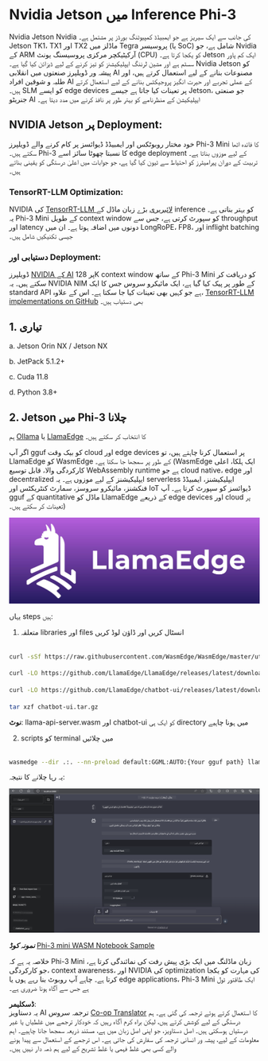 <!--
CO_OP_TRANSLATOR_METADATA:
{
  "original_hash": "5b3df6e1a9927e93cda92801eec65d33",
  "translation_date": "2025-04-03T06:52:35+00:00",
  "source_file": "md\\01.Introduction\\03\\Jetson_Inference.md",
  "language_code": "ur"
}
-->
# **Nvidia Jetson میں Inference Phi-3**

Nvidia Jetson Nvidia کی جانب سے ایک سیریز ہے جو ایمبیڈڈ کمپیوٹنگ بورڈز پر مشتمل ہے۔ Jetson TK1، TX1 اور TX2 ماڈلز میں Tegra پروسیسر (یا SoC) شامل ہے، جو Nvidia کے ARM آرکیٹیکچر مرکزی پروسیسنگ یونٹ (CPU) کو یکجا کرتا ہے۔ Jetson ایک کم پاور سسٹم ہے اور مشین لرننگ ایپلیکیشنز کو تیز کرنے کے لیے ڈیزائن کیا گیا ہے۔ Nvidia Jetson کو پیشہ ور ڈویلپرز صنعتوں میں انقلابی AI مصنوعات بنانے کے لیے استعمال کرتے ہیں، اور طلبہ و شوقین افراد AI کے عملی تجربے اور حیرت انگیز پروجیکٹس بنانے کے لیے استعمال کرتے ہیں۔ SLM کو ایسے edge devices پر تعینات کیا جاتا ہے جیسے Jetson، جو صنعتی جنریٹو AI ایپلیکیشن کے منظرنامے کو بہتر طور پر نافذ کرنے میں مدد دیتا ہے۔

## NVIDIA Jetson پر Deployment:
خود مختار روبوٹکس اور ایمبیڈڈ ڈیوائسز پر کام کرنے والے ڈویلپرز Phi-3 Mini کا فائدہ اٹھا سکتے ہیں۔ Phi-3 کا نسبتا چھوٹا سائز اسے edge deployment کے لیے موزوں بناتا ہے۔ تربیت کے دوران پیرامیٹرز کو احتیاط سے ٹیون کیا گیا ہے، جو جوابات میں اعلیٰ درستگی کو یقینی بناتے ہیں۔

### TensorRT-LLM Optimization:
NVIDIA کی [TensorRT-LLM لائبریری](https://github.com/NVIDIA/TensorRT-LLM?WT.mc_id=aiml-138114-kinfeylo) بڑے زبان ماڈل کے inference کو بہتر بناتی ہے۔ یہ Phi-3 Mini کے طویل context window کو سپورٹ کرتی ہے، جس سے throughput اور latency دونوں میں اضافہ ہوتا ہے۔ ان میں LongRoPE، FP8، اور inflight batching جیسی تکنیکیں شامل ہیں۔

### دستیابی اور Deployment:
ڈویلپرز [NVIDIA کے AI](https://www.nvidia.com/en-us/ai-data-science/generative-ai/) پر 128K context window کے ساتھ Phi-3 Mini کو دریافت کر سکتے ہیں۔ یہ NVIDIA NIM کے طور پر پیک کیا گیا ہے، ایک مائیکرو سروس جس کا ایک standard API ہے جو کہیں بھی تعینات کیا جا سکتا ہے۔ اس کے علاوہ، [TensorRT-LLM implementations on GitHub](https://github.com/NVIDIA/TensorRT-LLM) بھی دستیاب ہیں۔

## **1. تیاری**

a. Jetson Orin NX / Jetson NX

b. JetPack 5.1.2+
   
c. Cuda 11.8
   
d. Python 3.8+

## **2. Jetson میں Phi-3 چلانا**

ہم [Ollama](https://ollama.com) یا [LlamaEdge](https://llamaedge.com) کا انتخاب کر سکتے ہیں۔

اگر آپ gguf کو بیک وقت cloud اور edge devices پر استعمال کرنا چاہتے ہیں، تو LlamaEdge کو WasmEdge کے طور پر سمجھا جا سکتا ہے۔ (WasmEdge ایک ہلکا، اعلی کارکردگی والا، قابل توسیع WebAssembly runtime ہے جو cloud native، edge اور decentralized ایپلیکیشنز کے لیے موزوں ہے۔ یہ serverless ایپلیکیشنز، ایمبیڈڈ فنکشنز، مائیکرو سروسز، سمارٹ کنٹریکٹس اور IoT ڈیوائسز کو سپورٹ کرتا ہے۔ آپ gguf کے quantitative ماڈل کو LlamaEdge کے ذریعے edge devices اور cloud پر تعینات کر سکتے ہیں۔)

![llamaedge](../../../../../translated_images/llamaedge.1356a35c809c5e9d89d8168db0c92161e87f5e2c34831f2fad800f00fc4e74dc.ur.jpg)

یہاں steps ہیں:

1. متعلقہ libraries اور files انسٹال کریں اور ڈاؤن لوڈ کریں

```bash

curl -sSf https://raw.githubusercontent.com/WasmEdge/WasmEdge/master/utils/install.sh | bash -s -- --plugin wasi_nn-ggml

curl -LO https://github.com/LlamaEdge/LlamaEdge/releases/latest/download/llama-api-server.wasm

curl -LO https://github.com/LlamaEdge/chatbot-ui/releases/latest/download/chatbot-ui.tar.gz

tar xzf chatbot-ui.tar.gz

```

**نوٹ**: llama-api-server.wasm اور chatbot-ui کو ایک ہی directory میں ہونا چاہیے

2. scripts کو terminal میں چلائیں

```bash

wasmedge --dir .:. --nn-preload default:GGML:AUTO:{Your gguf path} llama-api-server.wasm -p phi-3-chat

```

یہ رہا چلانے کا نتیجہ:

![llamaedgerun](../../../../../translated_images/llamaedgerun.66eb2acd7f14e814437879522158b9531ae7c955014d48d0708d0e4ce6ac94a6.ur.png)

***نمونہ کوڈ*** [Phi-3 mini WASM Notebook Sample](https://github.com/Azure-Samples/Phi-3MiniSamples/tree/main/wasm)

خلاصہ یہ ہے کہ Phi-3 Mini زبان ماڈلنگ میں ایک بڑی پیش رفت کی نمائندگی کرتا ہے، جو کارکردگی، context awareness، اور NVIDIA کی optimization کی مہارت کو یکجا کرتا ہے۔ چاہے آپ روبوٹ بنا رہے ہوں یا edge applications، Phi-3 Mini ایک طاقتور ٹول ہے جس سے آگاہ ہونا ضروری ہے۔

**ڈسکلیمر**:  
یہ دستاویز AI ترجمہ سروس [Co-op Translator](https://github.com/Azure/co-op-translator) کا استعمال کرتے ہوئے ترجمہ کی گئی ہے۔ ہم درستگی کے لیے کوشش کرتے ہیں، لیکن براہ کرم آگاہ رہیں کہ خودکار ترجمے میں غلطیاں یا غیر درستیاں ہوسکتی ہیں۔ اصل دستاویز، جو اپنی اصل زبان میں ہے، مستند ذریعہ سمجھا جانا چاہیے۔ اہم معلومات کے لیے، پیشہ ور انسانی ترجمہ کی سفارش کی جاتی ہے۔ اس ترجمے کے استعمال سے پیدا ہونے والے کسی بھی غلط فہمی یا غلط تشریح کے لیے ہم ذمہ دار نہیں ہیں۔